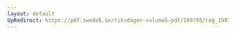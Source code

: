 ```yaml
---
layout: default
UpRedirect: https://pdf.swedeb.se/riksdagen-volumeG-pdf/199798/reg_199798/reg_199798_0489.pdf
---
```

